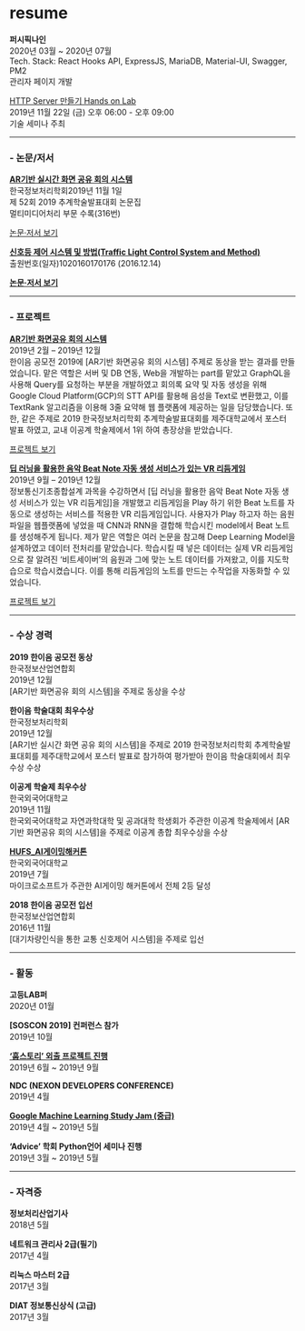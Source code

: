 # resume

__퍼시픽나인__  
2020년 03월 ~ 2020년 07월  
Tech. Stack: React Hooks API, ExpressJS, MariaDB, Material-UI, Swagger, PM2  
관리자 페이지 개발  

[HTTP Server 만들기 Hands on Lab](https://festa.io/events/716)  
2019년 11월 22일 (금) 오후 06:00 - 오후 09:00  
기술 세미나 주최  
- - -

### - 논문/저서  
[__AR기반 실시간 화면 공유 회의 시스템__](https://www.manuscriptlink.com/society/kips/conference/2019fall)  
한국정보처리학회2019년 11월 1일  
제 52회 2019 추계학술발표대회 논문집  
멀티미디어처리 부문 수록(316번)  

[논문·저서 보기](https://www.manuscriptlink.com/society/kips/conference/2019fall)

[__신호등 제어 시스템 및 방법(Traffic Light Control System and Method)__](http://m.kipris.or.kr/mobile/remoteFile.do?method=patentFullText&applno=1020160170176&pub_reg=P&downloadYn=Y)  
출원번호(일자)1020160170176 (2016.12.14)  

[__논문·저서 보기__](http://m.kipris.or.kr/mobile/remoteFile.do?method=patentFullText&applno=1020160170176&pub_reg=P&downloadYn=Y)  

- - -

### - 프로젝트

[__AR기반 화면공유 회의 시스템__](https://github.com/hanium2019/hanium_2019)  
2019년 2월 – 2019년 12월  
한이음 공모전 2019에 [AR기반 화면공유 회의 시스템] 주제로 동상을 받는 결과를 만들었습니다. 맡은 역할은 서버 및 DB 연동, Web을 개발하는 part를 맡았고 GraphQL을 사용해 Query를 요청하는 부분을 개발하였고 회의록 요약 및 자동 생성을 위해 Google Cloud Platform(GCP)의 STT API를 활용해 음성을 Text로 변환했고, 이를 TextRank 알고리즘을 이용해 3줄 요약해 웹 플랫폼에 제공하는 일을 담당했습니다. 또한, 같은 주제로 2019 한국정보처리학회 추계학술발표대회를 제주대학교에서 포스터 발표 하였고, 교내 이공계 학술제에서 1위 하여 총장상을 받았습니다.

[프로젝트 보기](https://github.com/hanium2019/hanium_2019)  

[__딥 러닝을 활용한 음악 Beat Note 자동 생성 서비스가 있는 VR 리듬게임__](https://github.com/hufs-vrr/vrr)  
2019년 9월 – 2019년 12월  
정보통신기초종합설계 과목을 수강하면서 [딥 러닝을 활용한 음악 Beat Note 자동 생성 서비스가 있는 VR 리듬게임]을 개발했고 리듬게임을 Play 하기 위한 Beat 노트를 자동으로 생성하는 서비스를 적용한 VR 리듬게임입니다. 사용자가 Play 하고자 하는 음원 파일을 웹플랫폼에 넣었을 때 CNN과 RNN을 결합해 학습시킨 model에서 Beat 노트를 생성해주게 됩니다. 제가 맡은 역할은 여러 논문을 참고해 Deep Learning Model을 설계하였고 데이터 전처리를 맡았습니다. 학습시킬 때 넣은 데이터는 실제 VR 리듬게임으로 잘 알려진 ‘비트세이버’의 음원과 그에 맞는 노트 데이터를 가져왔고, 이를 지도학습으로 학습시켰습니다. 이를 통해 리듬게임의 노트를 만드는 수작업을 자동화할 수 있었습니다.

[프로젝트 보기](https://github.com/hufs-vrr/vrr)  

- - -

### - 수상 경력

__2019 한이음 공모전 동상__  
한국정보산업연합회  
2019년 12월  
[AR기반 화면공유 회의 시스템]을 주제로 동상을 수상  

__한이음 학술대회 최우수상__  
한국정보처리학회  
2019년 12월  
[AR기반 실시간 화면 공유 회의 시스템]을 주제로 2019 한국정보처리학회 추계학술발표대회를 제주대학교에서 포스터 발표로 참가하여 평가받아 한이음 학술대회에서 최우수상 수상  

__이공계 학술제 최우수상__  
한국외국어대학교  
2019년 11월  
한국외국어대학교 자연과학대학 및 공과대학 학생회가 주관한 이공계 학술제에서 [AR기반 화면공유 회의 시스템]을 주제로 이공계 총합 최우수상을 수상  

[__HUFS_AI게이밍해커톤__](http://ghcksdk.com/hufs_ai%ea%b2%8c%ec%9d%b4%eb%b0%8d%ed%95%b4%ec%bb%a4%ed%86%a4/)  
한국외국어대학교  
2019년 7월  
마이크로소프트가 주관한 AI게이밍 해커톤에서 전체 2등 달성  

__2018 한이음 공모전 입선__  
한국정보산업연합회  
2016년 11월  
[대기차량인식을 통한 교통 신호제어 시스템]을 주제로 입선  

- - -

### - 활동

__고등LAB퍼__  
2020년 01월  

__[SOSCON 2019] 컨퍼런스 참가__  
2019년 10월  

[__‘훕스토리’ 외출 프로젝트 진행__](https://github.com/hufstory/project-Oechul-front)  
2019년 6월 ~ 2019년 9월  

__NDC (NEXON DEVELOPERS CONFERENCE)__  
2019년 4월  

[__Google Machine Learning Study Jam (중급)__](http://ghcksdk.com/%EA%B5%AC%EA%B8%80-%EB%A8%B8%EC%8B%A0%EB%9F%AC%EB%8B%9D-%EC%8A%A4%ED%84%B0%EB%94%94%EC%9E%BC-%EC%A4%91%EA%B8%89/)  
2019년 4월 ~ 2019년 5월  

__‘Advice’ 학회 Python언어 세미나 진행__  
2019년 3월 ~ 2019년 5월  

- - -

### - 자격증

__정보처리산업기사__  
2018년 5월  

__네트워크 관리사 2급(필기)__  
2017년 4월  

__리눅스 마스터 2급__  
2017년 3월  

__DIAT 정보통신상식 (고급)__  
2017년 3월  

